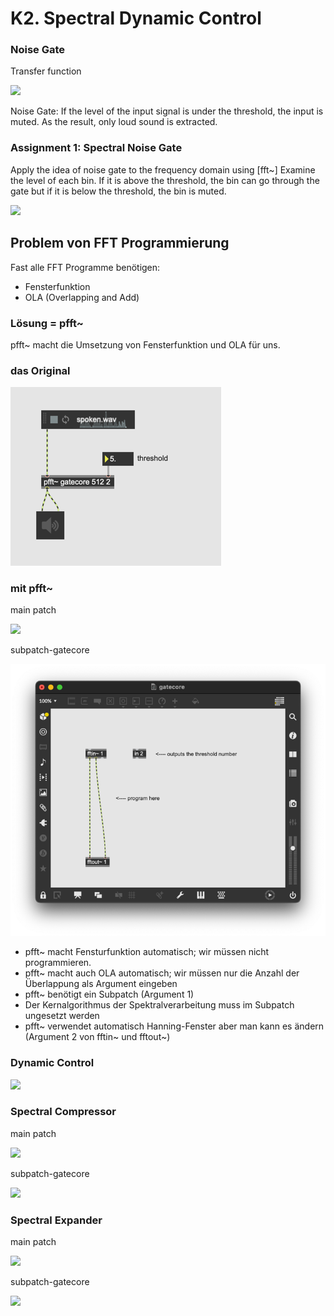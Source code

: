 # K2. Spectral Dynamic Control


### Noise Gate

Transfer function

![](k2/noisegate.gif)

Noise Gate: If the level of the input signal is under the threshold, the input is muted. As the result, only loud sound is extracted.

### Assignment 1: Spectral Noise Gate

Apply the idea of noise gate to the frequency domain using [fft~]
Examine the level of each bin. If it is above the threshold, the bin can go through the gate but if it is below the threshold, the bin is muted.



![](k2/threshold.png)

## Problem von FFT Programmierung

Fast alle FFT Programme benötigen:

- Fensterfunktion
- OLA (Overlapping and Add)


### Lösung = pfft~

pfft~ macht die Umsetzung von Fensterfunktion und OLA für uns.


### das Original

![](k2/gate.png)

### mit pfft~

main patch

![](k2/pfftgate.png)

subpatch-gatecore

![subpatch-gatecore](k2/gatecore.png)

- pfft~ macht Fensturfunktion automatisch; wir müssen nicht programmieren.
- pfft~ macht auch OLA automatisch; wir müssen nur die Anzahl der Überlappung als Argument eingeben
- pfft~ benötigt ein Subpatch (Argument 1)
- Der Kernalgorithmus der Spektralverarbeitung muss im Subpatch ungesetzt werden
- pfft~ verwendet automatisch Hanning-Fenster aber man kann es ändern (Argument 2 von fftin~ und fftout~)

### Dynamic Control

![](k2/types.jpg)


### Spectral Compressor 

main patch

![](k2/pfftcomp.png)

subpatch-gatecore

![](k2/compcore.png)


### Spectral Expander

main patch

![](k2/exp.png)

subpatch-gatecore

![](k2/expcore.png)

 
